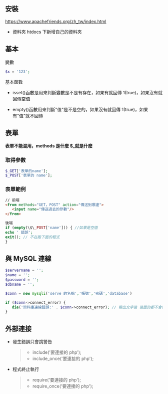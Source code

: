 ## 安裝

https://www.apachefriends.org/zh_tw/index.html

- 資料夾 htdocs 下新增自己的資料夾

## 基本

變數
```php
$x = '123';
```

基本函數
- isset()函數是用來判斷變數是不是有存在，如果有就回傳 1(true)，如果沒有就回傳空值

- empty()函數用來判斷"值"是不是空的，如果沒有就回傳 1(true)，如果有"值"就不回傳

## 表單

**表單不能混用，methods 是什麼 $_就是什麼**
### 取得參數
```php
$_GET['表單的name'];
$_POST['表單的 name'];
```
### 表單範例
```html
// 前端
<from methods="GET，POST" action="傳送到哪邊">
   <input name="傳送過去的參數"/>
</from>
```
```php
後端
if (empty(\$\_POST['name'])) { //如果是空值
echo ' 錯誤';
exit(); // 不在跑下面的程式
}
```
## 與 MySQL 連線
```php
$servername = '';
$name = '';
$password = '';
$dbname = '';

$conn = new mysqli('serve 的名稱','帳號','密碼','database')

if ($conn->connect_error) {
   die('資料庫連線錯誤:' . $conn->connect_error); // 輸出文字後 後面的都不會執行
}
```
## 外部連接

- 發生錯誤只會跳警告
  > - include('要連接的 php');
  > - include_once('要連接的 php');
- 程式終止執行
  > - require('要連接的 php');
  > - require_once('要連接的 php');
